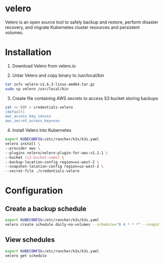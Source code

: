 # velero

Velero is an open source tool to safely backup and restore, perform disaster recovery, and migrate Kubernetes cluster resources and persistent volumes.

# Installation

1. Download Velero from velero.io

2. Untar Velero and copy binary to /usr/local/bin
```bash
tar zxfv velero-v1.6.3-linux-amd64.tar.gz
sudo cp velero /usr/local/bin
```

3. Create file containing AWS secrets to access S3 bucket storing backups
```bash
cat << EOF > credentials-velero
[default]
aws_access_key_id=xxx
aws_secret_access_key=xxx
```

4. Install Velero into Kubernetes
```bash
export KUBECONFIG=/etc/rancher/k3s/k3s.yaml
velero install \
--provider aws \
--plugins velero/velero-plugin-for-aws:v1.2.1 \
--bucket [s3-bucket-name] \
--backup-location-config region=us-west-2 \
--snapshot-location-config region=us-west-2 \
--secret-file ./credentials-velero
```

# Configuration

## Create a backup schedule
```bash
export KUBECONFIG=/etc/rancher/k3s/k3s.yaml
velero create schedule daily-no-volumes --schedule="0 4 * * *" --snapshot-volumes=false
```

## View schedules
```bash
export KUBECONFIG=/etc/rancher/k3s/k3s.yaml
velero get schedule
```
